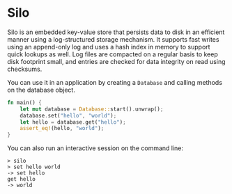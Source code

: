# Silo

Silo is an embedded key-value store that persists data to disk in an efficient
manner using a log-structured storage mechanism. It supports fast writes using
an append-only log and uses a hash index in memory to support quick lookups as
well. Log files are compacted on a regular basis to keep disk footprint small,
and entries are checked for data integrity on read using checksums.

You can use it in an application by creating a `Database` and calling methods on
the database object.

```rust
fn main() {
    let mut database = Database::start().unwrap();
    database.set("hello", "world");
    let hello = database.get("hello");
    assert_eq!(hello, "world");
}
```

You can also run an interactive session on the command line:

```shell
> silo
> set hello world
-> set hello
get hello
-> world
```
